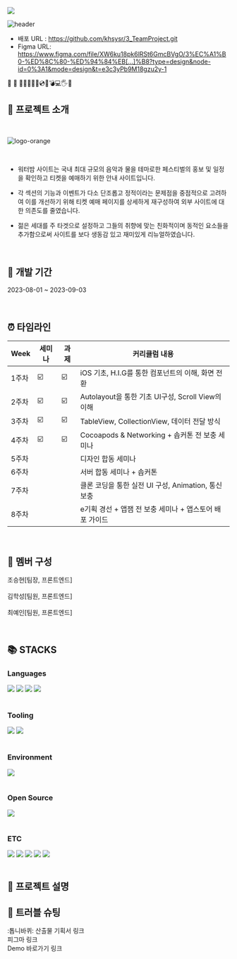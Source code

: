 <a href="https://hits.seeyoufarm.com"><img src="https://hits.seeyoufarm.com/api/count/incr/badge.svg?url=https%3A%2F%2Fgithub.com%2Fkhsysr%2F3_TeamProject&count_bg=%23000000&title_bg=%2334C9EE&icon=reverbnation.svg&icon_color=%23E7E7E7&title=Github&edge_flat=false"/></a>

![header](https://capsule-render.vercel.app/api?type=waving&color=34C9EE&text=WEBSITE%20RENEWAL%20PROJECT%20&animation=twinkling&fontSize=35&fontAlignY=40&fontAlign=70&height=250)

<!--<img src="https://capsule-render.vercel.app/api?type=waving&color=timeGradient&height=300&section=header&text=capsule%20render&fontSize=90" /> -->

- 배포 URL : https://github.com/khsysr/3_TeamProject.git
- Figma URL: https://www.figma.com/file/XW6ku18pk6lRSt6GmcBVgO/3%EC%A1%B0-%ED%8C%80-%ED%94%84%EB[…]%B8?type=design&node-id=0%3A1&mode=design&t=e3c3yPb9M18gzu2y-1

📆 📅
🌊🌴👀💬💦💿💾💣💻🖐🙋

## 🙋 프로젝트 소개

<br>

![logo-orange](https://github.com/khsysr/3_TeamProject/assets/139949169/d6c87cda-6a67-41f7-aaf0-187f7b5b2904)

<br>

- 워터밤 사이트는 국내 최대 규모의 음악과 물을 테마로한 페스티벌의 홍보 및 일정을 확인하고 티켓을 예매하기 위한 안내 사이트입니다.

- 각 섹션의 기능과 이벤트가 다소 단조롭고 정적이라는 문제점을 중점적으로 고려하여 이를 개선하기 위해 티켓 예매 페이지를 상세하게 재구성하여 외부 사이트에 대한 의존도를 줄였습니다.

- 젊은 세대를 주 타겟으로 설정하고 그들의 취향에 맞는 친화적이며 동적인 요소들을 추가함으로써 사이트를 보다 생동감 있고 재미있게 리뉴얼하였습니다.

<br>

## 📆 개발 기간

2023-08-01 ~ 2023-09-03

<br>

## ⏰ 타임라인

| Week  | 세미나 | 과제 | 커리큘럼 내용                                           |
| ----- | ------ | ---- | ------------------------------------------------------- |
| 1주차 | ☑️     | ☑️   | iOS 기초, H.I.G를 통한 컴포넌트의 이해, 화면 전환       |
| 2주차 | ☑️     | ☑️   | Autolayout을 통한 기초 UI구성, Scroll View의 이해       |
| 3주차 | ☑️     | ☑️   | TableView, CollectionView, 데이터 전달 방식             |
| 4주차 | ☑️     | ☑️   | Cocoapods & Networking + 솝커톤 전 보충 세미나          |
| 5주차 |        |      | 디자인 합동 세미나                                      |
| 6주차 |        |      | 서버 합동 세미나 + 솝커톤                               |
| 7주차 |        |      | 클론 코딩을 통한 실전 UI 구성, Animation, 통신 보충     |
| 8주차 |        |      | e기획 경선 + 앱잼 전 보충 세미나 + 앱스토어 배포 가이드 |

<br>

## 👬 멤버 구성

조승현[팀장, 프론트엔드]
<br>
<br>
김학성[팀원, 프론트엔드]
<br>
<br>
최예인[팀원, 프론트엔드]

<br>

## 📚 STACKS

<div>
<h3>Languages</h3>
<img src="https://img.shields.io/badge/-HTML5-E34F26?style=flat&logo=HTML5&logoColor=white"/>
<img src="https://img.shields.io/badge/-CSS3-1572B6?style=flat&logo=CSS3&logoColor=white"/>
<img src="https://img.shields.io/badge/-JavaScript-F7DF1E?style=flat&logo=JavaScript&logoColor=white"/>
<img src="https://img.shields.io/badge/-jQuery-0769AD?style=flat&logo=jQuery&logoColor=white"/>
</div>
<br>
<div>
<h3>Tooling</h3>
<img src="https://img.shields.io/badge/-GitHub-181717?style=flat&logo=GitHub&logoColor=white"/> 
<img src="https://img.shields.io/badge/-Git-F05032?style=flat&logo=Git&logoColor=white"/>
</div>
<br>
<div>
<h3>Environment</h3>
<img src="https://img.shields.io/badge/-Windows10-0078D6?style=flat&logo=Windows&logoColor=white"/> 
</div>
<br>
<div>
<h3>Open Source</h3>
<img src="https://img.shields.io/badge/-Naver-03C75A?style=flat&logo=Naver&logoColor=white"/> 
</div>
<br>
<div>
<h3>ETC</h3>
<img src="https://img.shields.io/badge/-Slack-4A154B?style=flat&logo=Slack&logoColor=white"/>
<img src="https://img.shields.io/badge/-Notion-000000?style=flat&logo=Notion&logoColor=white"/>
<img src="https://img.shields.io/badge/-Figma-F24E1E?style=flat&logo=Figma&logoColor=white"/>
<img src="https://img.shields.io/badge/-Adobe Photoshop-31A8FF?style=flat&logo=Adobe Photoshop&logoColor=white"/>
<img src="https://img.shields.io/badge/-Adobe Illustrator-FF9A00?style=flat&logo=Adobe Illustrator&logoColor=white"/>
</div>

<br>

## 💬 프로젝트 설명

## 💬 트러블 슈팅

:톱니바퀴: 산출물
기획서 링크<br>
피그마 링크<br>
Demo 바로가기 링크
